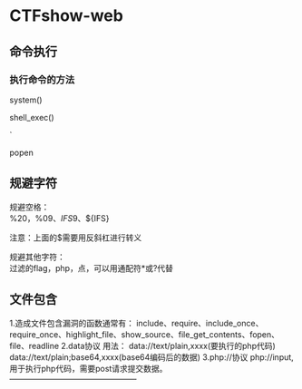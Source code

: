 # CTFshow-web

## 命令执行

### 执行命令的方法

system()

shell_exec()

`

popen


## 规避字符

规避空格：  
%20，%09、$IFS$9、${IFS}

注意：上面的$需要用反斜杠进行转义

规避其他字符：  
过滤的flag，php，点，可以用通配符*或?代替  

## 文件包含

1.造成文件包含漏洞的函数通常有：
include、require、include_once、require_once、highlight_file、show_source、file_get_contents、fopen、file、readline
2.data协议
用法：
data://text/plain,xxxx(要执行的php代码)
data://text/plain;base64,xxxx(base64编码后的数据)
3.php://协议
php://input,用于执行php代码，需要post请求提交数据。
————————————————



